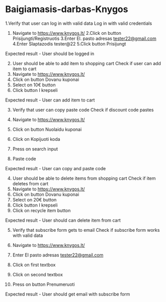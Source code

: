 # Baigiamasis-darbas-Knygos
1.Verify that user can log in with valid data
Log in with valid credentials
 1. Navigate to https://www.knygos.lt/
 2.Click on button Prisijungti/Registruotis
 3.Enter El. pasto adresas tester22@gmail.com
 4.Enter Slaptazodis tester@22
 5.Click button Prisijungt

Expected result - User should be logged in 

2. User should be able to add item to shopping cart
Check if user can add item to cart
1. Navigate to https://www.knygos.lt/
2. Click on button Dovanu kuponai
3. Select on 10€ button
4. Click button I krepseli

Expected result - User can add item to cart

3. Verify that user can copy paste code
Check if discount code pastes

1. Navigate to https://www.knygos.lt/
2. Click on button Nuolaidu kuponai
3. Click on Kopijuoti koda
4. Press on search input
5. Paste code 


Expected result - User can copy and paste code

4. User should be able to delete items from shopping cart
Check if item deletes from cart
1. Navigate to https://www.knygos.lt/
2. Click on button Dovanu kuponai
3. Select on 20€ button
4. Click button I krepseli
5. Click on recycle item button

Expected result - User should can delete item from cart

5. Verify that subscribe form gets to email
Check if subscribe form works with valid data

1. Navigate to https://www.knygos.lt/
2. Enter El pasto adresas tester22@gmail.com
3. Click on first textbox
4. Click on second textbox 
5. Press on button Prenumeruoti

Expected result - User should get email with subscribe form
